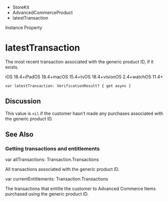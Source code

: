 

- StoreKit
- AdvancedCommerceProduct
-  latestTransaction 

Instance Property

# latestTransaction

The most recent transaction associated with the generic product ID, if it exists.

iOS 18.4+iPadOS 18.4+macOS 15.4+tvOS 18.4+visionOS 2.4+watchOS 11.4+

``` source
var latestTransaction: VerificationResult? { get async }
```

## Discussion

This value is `nil` if the customer hasn’t made any purchases associated with the generic product ID.

## See Also

### Getting transactions and entitlements

var allTransactions: Transaction.Transactions

All transactions associated with the generic product ID.

var currentEntitlements: Transaction.Transactions

The transactions that entitle the customer to Advanced Commerce Items purchased using the generic product ID.

